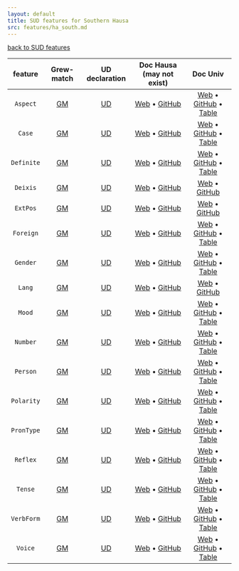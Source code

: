 ```yaml
---
layout: default
title: SUD features for Southern Hausa
src: features/ha_south.md
---
```


[back to SUD features](..)


| feature | Grew-match | UD declaration | Doc Hausa (may not exist) | Doc Univ |
|:----:|:----:|:---:|:---:|:---:|
| `Aspect` | [GM](https://universal.grew.fr/?corpus=SUD_Hausa-SouthernAutogramm@latest&request=pattern{%20X[Aspect]%20}&clust1_key=X.Aspect&clust2_key=X.upos) | [UD](https://quest.ms.mff.cuni.cz/udvalidator/cgi-bin/unidep/langspec/specify_feature.pl?lcode=ha&feature=Aspect) | [Web](https://universaldependencies.org/ha/feat/Aspect.html) • [GitHub](https://github.com/UniversalDependencies/docs/blob/pages-source/_ha/feat/Aspect.md) | [Web](https://universaldependencies.org/u/feat/Aspect.html) • [GitHub](https://github.com/universaldependencies/docs/blob/pages-source/_u-feat/Aspect.md) • [Table](https://tables.grew.fr/?data=ud_feats/Aspect) |
| `Case` | [GM](https://universal.grew.fr/?corpus=SUD_Hausa-SouthernAutogramm@latest&request=pattern{%20X[Case]%20}&clust1_key=X.Case&clust2_key=X.upos) | [UD](https://quest.ms.mff.cuni.cz/udvalidator/cgi-bin/unidep/langspec/specify_feature.pl?lcode=ha&feature=Case) | [Web](https://universaldependencies.org/ha/feat/Case.html) • [GitHub](https://github.com/UniversalDependencies/docs/blob/pages-source/_ha/feat/Case.md) | [Web](https://universaldependencies.org/u/feat/Case.html) • [GitHub](https://github.com/universaldependencies/docs/blob/pages-source/_u-feat/Case.md) • [Table](https://tables.grew.fr/?data=ud_feats/Case) |
| `Definite` | [GM](https://universal.grew.fr/?corpus=SUD_Hausa-SouthernAutogramm@latest&request=pattern{%20X[Definite]%20}&clust1_key=X.Definite&clust2_key=X.upos) | [UD](https://quest.ms.mff.cuni.cz/udvalidator/cgi-bin/unidep/langspec/specify_feature.pl?lcode=ha&feature=Definite) | [Web](https://universaldependencies.org/ha/feat/Definite.html) • [GitHub](https://github.com/UniversalDependencies/docs/blob/pages-source/_ha/feat/Definite.md) | [Web](https://universaldependencies.org/u/feat/Definite.html) • [GitHub](https://github.com/universaldependencies/docs/blob/pages-source/_u-feat/Definite.md) • [Table](https://tables.grew.fr/?data=ud_feats/Definite) |
| `Deixis` | [GM](https://universal.grew.fr/?corpus=SUD_Hausa-SouthernAutogramm@latest&request=pattern{%20X[Deixis]%20}&clust1_key=X.Deixis&clust2_key=X.upos) | [UD](https://quest.ms.mff.cuni.cz/udvalidator/cgi-bin/unidep/langspec/specify_feature.pl?lcode=ha&feature=Deixis) | [Web](https://universaldependencies.org/ha/feat/Deixis.html) • [GitHub](https://github.com/UniversalDependencies/docs/blob/pages-source/_ha/feat/Deixis.md) | [Web](https://universaldependencies.org/u/feat/Deixis.html) • [GitHub](https://github.com/universaldependencies/docs/blob/pages-source/_u-feat/Deixis.md) |
| `ExtPos` | [GM](https://universal.grew.fr/?corpus=SUD_Hausa-SouthernAutogramm@latest&request=pattern{%20X[ExtPos]%20}&clust1_key=X.ExtPos&clust2_key=X.upos) | [UD](https://quest.ms.mff.cuni.cz/udvalidator/cgi-bin/unidep/langspec/specify_feature.pl?lcode=ha&feature=ExtPos) | [Web](https://universaldependencies.org/ha/feat/ExtPos.html) • [GitHub](https://github.com/UniversalDependencies/docs/blob/pages-source/_ha/feat/ExtPos.md) | [Web](https://universaldependencies.org/u/feat/ExtPos.html) • [GitHub](https://github.com/universaldependencies/docs/blob/pages-source/_u-feat/ExtPos.md) |
| `Foreign` | [GM](https://universal.grew.fr/?corpus=SUD_Hausa-SouthernAutogramm@latest&request=pattern{%20X[Foreign]%20}&clust1_key=X.Foreign&clust2_key=X.upos) | [UD](https://quest.ms.mff.cuni.cz/udvalidator/cgi-bin/unidep/langspec/specify_feature.pl?lcode=ha&feature=Foreign) | [Web](https://universaldependencies.org/ha/feat/Foreign.html) • [GitHub](https://github.com/UniversalDependencies/docs/blob/pages-source/_ha/feat/Foreign.md) | [Web](https://universaldependencies.org/u/feat/Foreign.html) • [GitHub](https://github.com/universaldependencies/docs/blob/pages-source/_u-feat/Foreign.md) • [Table](https://tables.grew.fr/?data=ud_feats/Foreign) |
| `Gender` | [GM](https://universal.grew.fr/?corpus=SUD_Hausa-SouthernAutogramm@latest&request=pattern{%20X[Gender]%20}&clust1_key=X.Gender&clust2_key=X.upos) | [UD](https://quest.ms.mff.cuni.cz/udvalidator/cgi-bin/unidep/langspec/specify_feature.pl?lcode=ha&feature=Gender) | [Web](https://universaldependencies.org/ha/feat/Gender.html) • [GitHub](https://github.com/UniversalDependencies/docs/blob/pages-source/_ha/feat/Gender.md) | [Web](https://universaldependencies.org/u/feat/Gender.html) • [GitHub](https://github.com/universaldependencies/docs/blob/pages-source/_u-feat/Gender.md) • [Table](https://tables.grew.fr/?data=ud_feats/Gender) |
| `Lang` | [GM](https://universal.grew.fr/?corpus=SUD_Hausa-SouthernAutogramm@latest&request=pattern{%20X[Lang]%20}&clust1_key=X.Lang&clust2_key=X.upos) | [UD](https://quest.ms.mff.cuni.cz/udvalidator/cgi-bin/unidep/langspec/specify_feature.pl?lcode=ha&feature=Lang) | [Web](https://universaldependencies.org/ha/feat/Lang.html) • [GitHub](https://github.com/UniversalDependencies/docs/blob/pages-source/_ha/feat/Lang.md) | [Web](https://universaldependencies.org/u/feat/Lang.html) • [GitHub](https://github.com/universaldependencies/docs/blob/pages-source/_u-feat/Lang.md) |
| `Mood` | [GM](https://universal.grew.fr/?corpus=SUD_Hausa-SouthernAutogramm@latest&request=pattern{%20X[Mood]%20}&clust1_key=X.Mood&clust2_key=X.upos) | [UD](https://quest.ms.mff.cuni.cz/udvalidator/cgi-bin/unidep/langspec/specify_feature.pl?lcode=ha&feature=Mood) | [Web](https://universaldependencies.org/ha/feat/Mood.html) • [GitHub](https://github.com/UniversalDependencies/docs/blob/pages-source/_ha/feat/Mood.md) | [Web](https://universaldependencies.org/u/feat/Mood.html) • [GitHub](https://github.com/universaldependencies/docs/blob/pages-source/_u-feat/Mood.md) • [Table](https://tables.grew.fr/?data=ud_feats/Mood) |
| `Number` | [GM](https://universal.grew.fr/?corpus=SUD_Hausa-SouthernAutogramm@latest&request=pattern{%20X[Number]%20}&clust1_key=X.Number&clust2_key=X.upos) | [UD](https://quest.ms.mff.cuni.cz/udvalidator/cgi-bin/unidep/langspec/specify_feature.pl?lcode=ha&feature=Number) | [Web](https://universaldependencies.org/ha/feat/Number.html) • [GitHub](https://github.com/UniversalDependencies/docs/blob/pages-source/_ha/feat/Number.md) | [Web](https://universaldependencies.org/u/feat/Number.html) • [GitHub](https://github.com/universaldependencies/docs/blob/pages-source/_u-feat/Number.md) • [Table](https://tables.grew.fr/?data=ud_feats/Number) |
| `Person` | [GM](https://universal.grew.fr/?corpus=SUD_Hausa-SouthernAutogramm@latest&request=pattern{%20X[Person]%20}&clust1_key=X.Person&clust2_key=X.upos) | [UD](https://quest.ms.mff.cuni.cz/udvalidator/cgi-bin/unidep/langspec/specify_feature.pl?lcode=ha&feature=Person) | [Web](https://universaldependencies.org/ha/feat/Person.html) • [GitHub](https://github.com/UniversalDependencies/docs/blob/pages-source/_ha/feat/Person.md) | [Web](https://universaldependencies.org/u/feat/Person.html) • [GitHub](https://github.com/universaldependencies/docs/blob/pages-source/_u-feat/Person.md) • [Table](https://tables.grew.fr/?data=ud_feats/Person) |
| `Polarity` | [GM](https://universal.grew.fr/?corpus=SUD_Hausa-SouthernAutogramm@latest&request=pattern{%20X[Polarity]%20}&clust1_key=X.Polarity&clust2_key=X.upos) | [UD](https://quest.ms.mff.cuni.cz/udvalidator/cgi-bin/unidep/langspec/specify_feature.pl?lcode=ha&feature=Polarity) | [Web](https://universaldependencies.org/ha/feat/Polarity.html) • [GitHub](https://github.com/UniversalDependencies/docs/blob/pages-source/_ha/feat/Polarity.md) | [Web](https://universaldependencies.org/u/feat/Polarity.html) • [GitHub](https://github.com/universaldependencies/docs/blob/pages-source/_u-feat/Polarity.md) • [Table](https://tables.grew.fr/?data=ud_feats/Polarity) |
| `PronType` | [GM](https://universal.grew.fr/?corpus=SUD_Hausa-SouthernAutogramm@latest&request=pattern{%20X[PronType]%20}&clust1_key=X.PronType&clust2_key=X.upos) | [UD](https://quest.ms.mff.cuni.cz/udvalidator/cgi-bin/unidep/langspec/specify_feature.pl?lcode=ha&feature=PronType) | [Web](https://universaldependencies.org/ha/feat/PronType.html) • [GitHub](https://github.com/UniversalDependencies/docs/blob/pages-source/_ha/feat/PronType.md) | [Web](https://universaldependencies.org/u/feat/PronType.html) • [GitHub](https://github.com/universaldependencies/docs/blob/pages-source/_u-feat/PronType.md) • [Table](https://tables.grew.fr/?data=ud_feats/PronType) |
| `Reflex` | [GM](https://universal.grew.fr/?corpus=SUD_Hausa-SouthernAutogramm@latest&request=pattern{%20X[Reflex]%20}&clust1_key=X.Reflex&clust2_key=X.upos) | [UD](https://quest.ms.mff.cuni.cz/udvalidator/cgi-bin/unidep/langspec/specify_feature.pl?lcode=ha&feature=Reflex) | [Web](https://universaldependencies.org/ha/feat/Reflex.html) • [GitHub](https://github.com/UniversalDependencies/docs/blob/pages-source/_ha/feat/Reflex.md) | [Web](https://universaldependencies.org/u/feat/Reflex.html) • [GitHub](https://github.com/universaldependencies/docs/blob/pages-source/_u-feat/Reflex.md) • [Table](https://tables.grew.fr/?data=ud_feats/Reflex) |
| `Tense` | [GM](https://universal.grew.fr/?corpus=SUD_Hausa-SouthernAutogramm@latest&request=pattern{%20X[Tense]%20}&clust1_key=X.Tense&clust2_key=X.upos) | [UD](https://quest.ms.mff.cuni.cz/udvalidator/cgi-bin/unidep/langspec/specify_feature.pl?lcode=ha&feature=Tense) | [Web](https://universaldependencies.org/ha/feat/Tense.html) • [GitHub](https://github.com/UniversalDependencies/docs/blob/pages-source/_ha/feat/Tense.md) | [Web](https://universaldependencies.org/u/feat/Tense.html) • [GitHub](https://github.com/universaldependencies/docs/blob/pages-source/_u-feat/Tense.md) • [Table](https://tables.grew.fr/?data=ud_feats/Tense) |
| `VerbForm` | [GM](https://universal.grew.fr/?corpus=SUD_Hausa-SouthernAutogramm@latest&request=pattern{%20X[VerbForm]%20}&clust1_key=X.VerbForm&clust2_key=X.upos) | [UD](https://quest.ms.mff.cuni.cz/udvalidator/cgi-bin/unidep/langspec/specify_feature.pl?lcode=ha&feature=VerbForm) | [Web](https://universaldependencies.org/ha/feat/VerbForm.html) • [GitHub](https://github.com/UniversalDependencies/docs/blob/pages-source/_ha/feat/VerbForm.md) | [Web](https://universaldependencies.org/u/feat/VerbForm.html) • [GitHub](https://github.com/universaldependencies/docs/blob/pages-source/_u-feat/VerbForm.md) • [Table](https://tables.grew.fr/?data=ud_feats/VerbForm) |
| `Voice` | [GM](https://universal.grew.fr/?corpus=SUD_Hausa-SouthernAutogramm@latest&request=pattern{%20X[Voice]%20}&clust1_key=X.Voice&clust2_key=X.upos) | [UD](https://quest.ms.mff.cuni.cz/udvalidator/cgi-bin/unidep/langspec/specify_feature.pl?lcode=ha&feature=Voice) | [Web](https://universaldependencies.org/ha/feat/Voice.html) • [GitHub](https://github.com/UniversalDependencies/docs/blob/pages-source/_ha/feat/Voice.md) | [Web](https://universaldependencies.org/u/feat/Voice.html) • [GitHub](https://github.com/universaldependencies/docs/blob/pages-source/_u-feat/Voice.md) • [Table](https://tables.grew.fr/?data=ud_feats/Voice) |



